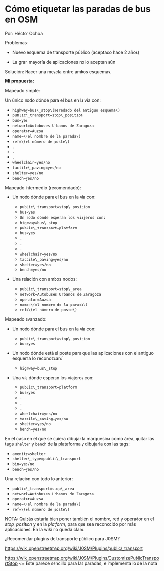 # **Cómo etiquetar las paradas de bus en OSM**

Por: Héctor Ochoa

Problemas:

* Nuevo esquema de transporte público \(aceptado hace 2 años\)

* La gran mayoría de aplicaciones no lo aceptan aún

Solución: Hacer una mezcla entre ambos esquemas.

**Mi propuesta:**

Mapeado simple:

Un único nodo dónde para el bus en la vía con:

* `highway=bus\_stop\(heredado del antiguo esquema\)`
* `public\_transport=stop\_position`
* `bus=yes`
* `network=Autobuses Urbanos de Zaragoza`
* `operator=Auzsa`
* `name=\(el nombre de la parada\)`
* `ref=\(el número de poste\)`
* `.`
* `.`
* `.`
* `wheelchair=yes/no`
* `tactile\_paving=yes/no`
* `shelter=yes/no`
* `bench=yes/no`

Mapeado intermedio \(recomendado\):

* Un nodo dónde para el bus en la vía con:

  * `public\_transport=stop\_position`
  * `bus=yes`
  * `Un nodo dónde esperan los viajeros con:`
  * `highway=bus\_stop`
  * `public\_transport=platform`
  * `bus=yes`
  * `.`
  * `.`
  * `.`
  * `wheelchair=yes/no`
  * `tactile\_paving=yes/no`
  * `shelter=yes/no`
  * `bench=yes/no`

* Una relación con ambos nodos:

  * `public\_transport=stop\_area`
  * `network=Autobuses Urbanos de Zaragoza`
  * `operator=Auzsa`
  * `name=\(el nombre de la parada\)`
  * `ref=\(el número de poste\)`

Mapeado avanzado:

* Un nodo dónde para el bus en la vía con:

  * `public\_transport=stop\_position`
  * `bus=yes`

* Un nodo dónde está el poste para que las aplicaciones con el antiguo esquema lo reconozcan:\`

  * `highway=bus\_stop`

* Una vía dónde esperan los viajeros con:

  * `public\_transport=platform`
  * `bus=yes`
  * `.`
  * `.`
  * `.`
  * `wheelchair=yes/no`
  * `tactile\_paving=yes/no`
  * `shelter=yes/no`
  * `bench=yes/no`

En el caso en el que se quiera dibujar la marquesina como área, quitar las tags `shelter` y `bench` de la plataforma y dibujarla con las tags:

* `amenity=shelter`
* `shelter\_type=public\_transport`
* `bin=yes/no`
* `bench=yes/no`

Una relación con todo lo anterior:

* `public\_transport=stop\_area`
* `network=Autobuses Urbanos de Zaragoza`
* `operator=Auzsa`
* `name=\(el nombre de la parada\)`
* `ref=\(el número de poste\)`

NOTA: Quizás estaría bien poner también el nombre, red y operador en el _stop\_position_ y en la _platform_, para que sea reconocido por más aplicaciones. En la wiki no queda claro.

¿Recomendar plugins de transporte público para JOSM?

https://wiki.openstreetmap.org/wiki/JOSM/Plugins/public\_transport

https://wiki.openstreetmap.org/wiki/JOSM/Plugins/CustomizePublicTransportStop &lt;= Este parece sencillo para las paradas, e implementa lo de la nota

